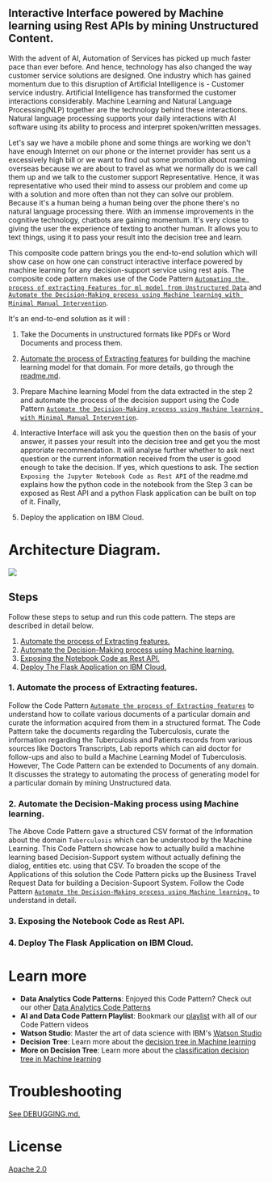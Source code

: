 ##  Interactive Interface powered by Machine learning using Rest APIs by mining Unstructured Content.

With the advent of AI, Automation of Services has picked up much faster pace than ever before. And hence, technology has also changed  the way customer service solutions are designed. One industry which has gained momentum due to this disruption of Artificial Intelligence is - Customer service industry. Artificial Intelligence has transformed the customer interactions considerably. Machine Learning and Natural Language Processing(NLP) together are the technology behind these interactions. Natural language processing supports your daily interactions with AI software using its ability to process and interpret spoken/written messages. 

Let's say we have a mobile phone and some things are working we don't have enough Internet on our phone or the internet provider has sent us a excessively high bill or we want to find out some promotion about roaming overseas because we are about to travel as what we normally do is we call them up and we talk to the customer support Representative. Hence, it was representative who used their mind to assess our problem and come up with a solution and more often than not they can solve our problem. Because it's a human being a human being over the phone there's no natural language processing there. With an immense improvements in the cognitive technology, chatbots are gaining momentum. It's very close to giving the user the experience of texting to another human. It allows you to text things, using it to pass your result into the decision tree and learn.

This composite code pattern brings you the end-to-end solution which will show case on how one can construct interactive interface powered by machine learning for any decision-support service using rest apis. The composite code pattern makes use of the Code Pattern [`Automating the process of extracting Features for ml model from Unstructured Data`](https://github.com/IBM/extract-features-for-ml-model-from-unstructured-data/blob/master/README.md) and [`Automate the Decision-Making process using Machine learning with Minimal Manual Intervention`](https://github.com/IBM/automate-business-decisions-with-machine-learning).

It's an end-to-end solution as it will :

1. Take the Documents in unstructured formats like PDFs or Word Documents and process them. 

2. [Automate the process of Extracting features](https://github.com/IBM/extract-features-for-ml-model-from-unstructured-data) for building the machine learning model for that domain. For more details, go through the [readme.md](https://github.com/IBM/extract-features-for-ml-model-from-unstructured-data/blob/master/README.md).

3.  Prepare Machine learning Model from the data extracted in the step 2 and automate the process of the decision support  using the Code Pattern [`Automate the Decision-Making process using Machine learning with Minimal Manual Intervention`](https://github.com/IBM/automate-business-decisions-with-machine-learning).

4. Interactive Interface will ask you the question then on the basis of your answer, it passes your result into the decision tree and get you the most approriate recommendation. It will analyse further whether to ask next question or the current information received from the user is good enough to take the decision. If yes, which questions to ask. The section `Exposing the Jupyter Notebook Code as Rest API` of the readme.md explains how the python code in the notebook from the Step 3 can be exposed as Rest API  and a python Flask application can be built on top of it. Finally, 

5. Deploy the application on IBM Cloud.

 
# Architecture Diagram.
![](/doc/source/images)


## Steps
Follow these steps to setup and run this code pattern. The steps are
described in detail below.

1. [Automate the process of Extracting features.](#1-automate-the-process-of-extracting-features)
1. [Automate the Decision-Making process using Machine learning.](#2-automate-the-decision-making-process-using-machine-learning)
1. [Exposing the Notebook Code as Rest API.](#3-exposing-the-notebook-code-as-rest-api)
1. [Deploy The Flask Application on IBM Cloud.](#4-deploy-the-flask-application-on-ibm-cloud)

### 1. Automate the process of Extracting features.
Follow the Code Pattern [`Automate the process of Extracting features`](https://github.com/IBM/extract-features-for-ml-model-from-unstructured-data) to understand how to collate various documents of a particular domain and curate the information acquired from them in a structured format. The Code Pattern take the documents regarding the Tuberculosis, curate the information regarding the Tuberculosis and Patients records from various sources like Doctors Transcripts, Lab reports which can aid doctor for follow-ups and also to build a Machine Learning Model of Tuberculosis. However, The Code Pattern can be extended to Documents of any domain. It discusses the strategy to automating the process of generating model for a particular domain by mining Unstructured data.

### 2. Automate the Decision-Making process using Machine learning.
The Above Code Pattern gave a structured CSV format of the Information about the domain `Tuberculosis` which can be understood by the Machine Learning. This Code Pattern showcase how to actually build a machine learning based Decision-Support system without actually defining the dialog, entities etc. using that CSV. To broaden the scope of the Applications of this solution the Code Pattern picks up the Business Travel Request Data for building a Decision-Supoort System. Follow the Code Pattern [`Automate the Decision-Making process using Machine learning.`](#2-automate-the-decision-making-process-using-machine-learning) to understand in detail.

### 3. Exposing the Notebook Code as Rest API.



### 4. Deploy The Flask Application on IBM Cloud.


# Learn more

* **Data Analytics Code Patterns**: Enjoyed this Code Pattern? Check out our other [Data Analytics Code Patterns](https://developer.ibm.com/code/technologies/data-science/)
* **AI and Data Code Pattern Playlist**: Bookmark our [playlist](https://www.youtube.com/playlist?list=PLzUbsvIyrNfknNewObx5N7uGZ5FKH0Fde) with all of our Code Pattern videos
* **Watson Studio**: Master the art of data science with IBM's [Watson Studio](https://dataplatform.ibm.com/)
* **Decision Tree**: Learn more about the [decision tree in Machine learning](https://towardsdatascience.com/decision-trees-in-machine-learning-641b9c4e8052)
* **More on Decision Tree**: Learn more about the [ classification decision tree in Machine learning](https://medium.com/machine-learning-101/chapter-3-decision-trees-theory-e7398adac567)

# Troubleshooting

[See DEBUGGING.md.](DEBUGGING.md)

# License

[Apache 2.0](LICENSE)
